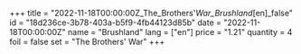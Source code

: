 +++
title = "2022-11-18T00:00:00Z_The_Brothers'_War_Brushland_[en]_false"
id = "18d236ce-3b78-403a-b5f9-4fb44123d85b"
date = "2022-11-18T00:00:00Z"
name = "Brushland"
lang = ["en"]
price = "1.21"
quantity = 4
foil = false
set = "The Brothers' War"
+++
